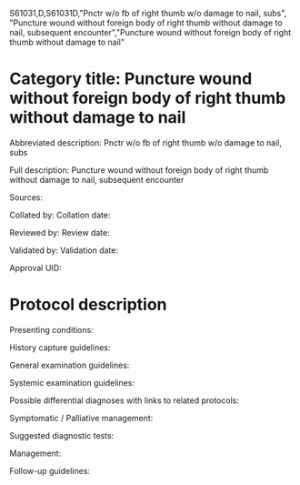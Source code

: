 S61031,D,S61031D,"Pnctr w/o fb of right thumb w/o damage to nail, subs", "Puncture wound without foreign body of right thumb without damage to nail, subsequent encounter","Puncture wound without foreign body of right thumb without damage to nail"
# Category title: Puncture wound without foreign body of right thumb without damage to nail

Abbreviated description: Pnctr w/o fb of right thumb w/o damage to nail, subs

Full description: Puncture wound without foreign body of right thumb without damage to nail, subsequent encounter

Sources:

Collated by:
Collation date:

Reviewed by:
Review date:

Validated by:
Validation date:

Approval UID:

# Protocol description

Presenting conditions:

History capture guidelines:

General examination guidelines:

Systemic examination guidelines:

Possible differential diagnoses with links to related protocols:

Symptomatic / Palliative management:

Suggested diagnostic tests:

Management:

Follow-up guidelines:
